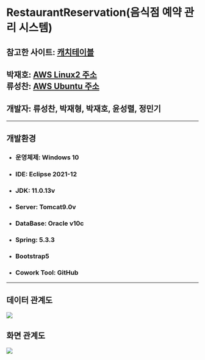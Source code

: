 # RestaurantReservation(음식점 예약 관리 시스템)
참고한 사이트: [캐치테이블](https://app.catchtable.co.kr)<br>
---
박재호: [AWS Linux2 주소](http://3.39.213.54:8080)<br>
류성찬: [AWS Ubuntu 주소](http://13.209.121.223:8080/RestaurantReservation/)<br>
---
## 개발자: 류성찬, 박재형, 박재호, 윤성렬, 정민기
---
## 개발환경
* ### 운영체제: Windows 10
* ### IDE: Eclipse 2021-12
* ### JDK: 11.0.13v
* ### Server: Tomcat9.0v
* ### DataBase: Oracle v10c
* ### Spring: 5.3.3
* ### Bootstrap5
* ### Cowork Tool: GitHub
---
## 데이터 관계도
<img src="https://user-images.githubusercontent.com/37442691/173721592-9cd3d06e-09a7-4bb2-b55e-d1a78a1e02de.jpg">

## 화면 관계도
<img src="https://user-images.githubusercontent.com/37442691/173727851-1acf966f-302c-4716-a916-70c44ada454e.png">
